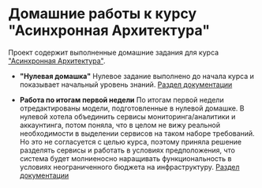 # Домашние работы к курсу "Асинхронная Архитектура"

Проект содержит выполненные домашние задания для курса ["Асинхронная Архитектура"](https://education.borshev.com/architecture).

- **"Нулевая домашка"**
Нулевое задание выполнено до начала курса и показывает начальный уровень знаний.
[Раздел документации](homework-0)

- **Работа по итогам первой недели**
По итогам первой недели отредактированы модели, подготовленные в нулевой домашке.
В нулевой хотела объединить сервисы мониторинга/аналитики и аккаунтинга, потом поняла, что в целом не вижу
реальной необходимости в выделении сервисов на таком наборе требований. Но это не согласуется с целью курса, поэтому
приняла решение разделять сервисы и работать в условиях предположения, что система будет молниеносно наращивать
функциональность в условиях неограниченного бюджета на инфраструктуру.
[Раздел документации](homework-1)